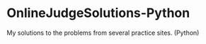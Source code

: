 OnlineJudgeSolutions-Python
===========================

My solutions to the problems from several practice sites. (Python)

